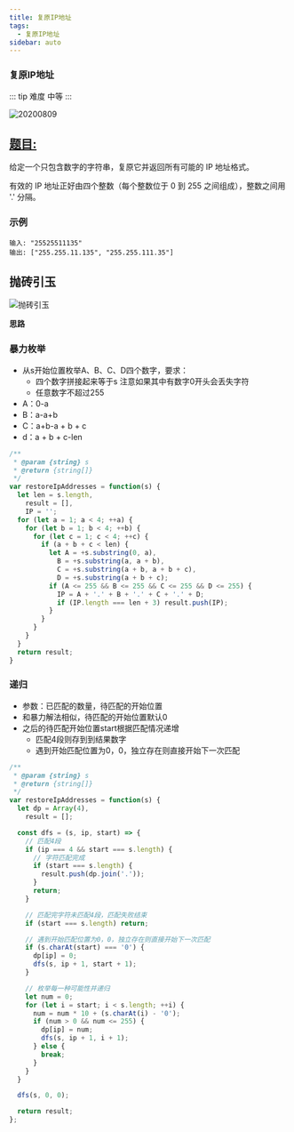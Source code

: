 ```yaml
---
title: 复原IP地址
tags:
  - 复原IP地址
sidebar: auto
---
```


### 复原IP地址

::: tip 难度
中等
:::

![20200809](http://qiniu.gaowenju.com/leecode/banner/20200809.jpg)

## [题目:](https://leetcode-cn.com/problems/restore-ip-addresses/)

给定一个只包含数字的字符串，复原它并返回所有可能的 IP 地址格式。

有效的 IP 地址正好由四个整数（每个整数位于 0 到 255 之间组成），整数之间用 '.' 分隔。

### 示例

```
输入: "25525511135"
输出: ["255.255.11.135", "255.255.111.35"]
```

## 抛砖引玉

![抛砖引玉](http://qiniu.gaowenju.com/leecode/20200809.png)

**思路**

### 暴力枚举
- 从s开始位置枚举A、B、C、D四个数字，要求：
  - 四个数字拼接起来等于s
    注意如果其中有数字0开头会丢失字符
  - 任意数字不超过255
- A：0-a
- B：a-a+b
- C：a+b-a + b + c
- d：a + b + c-len

```javascript
/**
 * @param {string} s
 * @return {string[]}
 */
var restoreIpAddresses = function(s) {
  let len = s.length,
    result = [],
    IP = '';
  for (let a = 1; a < 4; ++a) {
    for (let b = 1; b < 4; ++b) {
      for (let c = 1; c < 4; ++c) {
        if (a + b + c < len) {
          let A = +s.substring(0, a),
            B = +s.substring(a, a + b),
            C = +s.substring(a + b, a + b + c),
            D = +s.substring(a + b + c);
          if (A <= 255 && B <= 255 && C <= 255 && D <= 255) {
            IP = A + '.' + B + '.' + C + '.' + D;
            if (IP.length === len + 3) result.push(IP);
          }
        }
      }
    }
  }
  return result;
}
```

### 递归

- 参数：已匹配的数量，待匹配的开始位置
- 和暴力解法相似，待匹配的开始位置默认0
- 之后的待匹配开始位置start根据匹配情况递增
  - 匹配4段则存到到结果数字
  - 遇到开始匹配位置为0，0，独立存在则直接开始下一次匹配

```javascript
/**
 * @param {string} s
 * @return {string[]}
 */
var restoreIpAddresses = function(s) {
  let dp = Array(4),
    result = [];

  const dfs = (s, ip, start) => {
    // 匹配4段
    if (ip === 4 && start === s.length) {
      // 字符匹配完成
      if (start === s.length) {
        result.push(dp.join('.'));
      }
      return;
    }

    // 匹配完字符未匹配4段，匹配失败结束
    if (start === s.length) return;

    // 遇到开始匹配位置为0，0，独立存在则直接开始下一次匹配
    if (s.charAt(start) === '0') {
      dp[ip] = 0;
      dfs(s, ip + 1, start + 1);
    }

    // 枚举每一种可能性并递归
    let num = 0;
    for (let i = start; i < s.length; ++i) {
      num = num * 10 + (s.charAt(i) - '0');
      if (num > 0 && num <= 255) {
        dp[ip] = num;
        dfs(s, ip + 1, i + 1);
      } else {
        break;
      }
    }
  }

  dfs(s, 0, 0);

  return result;
};
```



